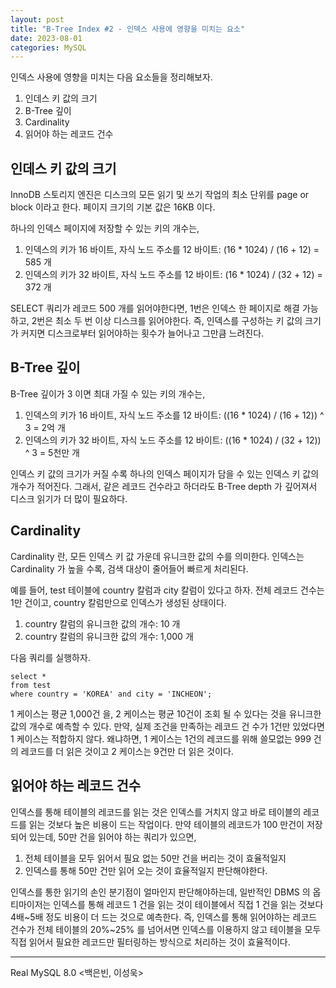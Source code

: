 ```yaml
---
layout: post
title: "B-Tree Index #2 - 인덱스 사용에 영향을 미치는 요소" 
date: 2023-08-01
categories: MySQL
---
```


인덱스 사용에 영향을 미치는 다음 요소들을 정리해보자.

1. 인데스 키 값의 크기
2. B-Tree 깊이
3. Cardinality
4. 읽어야 하는 레코드 건수

## 인데스 키 값의 크기

InnoDB 스토리지 엔진은 디스크의 모든 읽기 및 쓰기 작업의 최소 단위를 page or block 이라고 한다.
페이지 크기의 기본 값은 16KB 이다.

하나의 인덱스 페이지에 저장할 수 있는 키의 개수는,

1. 인덱스의 키가 16 바이트, 자식 노드 주소를 12 바이트: (16 * 1024) / (16 + 12) = 585 개 
2. 인덱스의 키가 32 바이트, 자식 노드 주소를 12 바이트: (16 * 1024) / (32 + 12) = 372 개

SELECT 쿼리가 레코드 500 개를 읽어야한다면, 1번은 인덱스 한 페이지로 해결 가능하고, 2번은 최소 두 번 이상 디스크를 읽어야한다.
즉, 인덱스를 구성하는 키 값의 크기가 커지면 디스크로부터 읽어야하는 횟수가 늘어나고 그만큼 느려진다.

## B-Tree 깊이

B-Tree 깊이가 3 이면 최대 가질 수 있는 키의 개수는,

1. 인덱스의 키가 16 바이트,  자식 노드 주소를 12 바이트: ((16 * 1024) / (16 + 12)) ^ 3 = 2억 개
2. 인덱스의 키가 32 바이트,  자식 노드 주소를 12 바이트: ((16 * 1024) / (32 + 12)) ^ 3 = 5천만 개

인덱스 키 값의 크기가 커질 수록 하나의 인덱스 페이지가 담을 수 있는 인덱스 키 값의 개수가 적어진다.
그래서, 같은 레코드 건수라고 하더라도 B-Tree depth 가 깊어져서 디스크 읽기가 더 많이 필요하다.

## Cardinality

Cardinality 란, 모든 인덱스 키 값 가운데 유니크한 값의 수를 의미한다.
인덱스는 Cardinality 가 높을 수록, 검색 대상이 줄어들어 빠르게 처리된다. 

예를 들어, test 테이블에 country 칼럼과 city 칼럼이 있다고 하자.
전체 레코드 건수는 1만 건이고, country 칼럼만으로 인덱스가 생성된 상태이다.

1. country 칼럼의 유니크한 값의 개수: 10 개
2. country 칼럼의 유니크한 값의 개수: 1,000 개

다음 쿼리를 실행하자.

```mysql
select *
from test
where country = 'KOREA' and city = 'INCHEON';
```

1 케이스는 평균 1,000건 을, 2 케이스는 평균 10건이 조회 될 수 있다는 것을 유니크한 값의 개수로 예측할 수 있다.
만약, 실제 조건을 만족하는 레코드 건 수가 1건만 있었다면 1 케이스는 적합하지 않다.
왜냐하면, 1 케이스는 1건의 레코드를 위해 쓸모없는 999 건의 레코드를 더 읽은 것이고 2 케이스는 9건만 더 읽은 것이다.

## 읽어야 하는 레코드 건수

인덱스를 통해 테이블의 레코드를 읽는 것은 인덱스를 거치지 않고 바로 테이블의 레코드를 읽는 것보다 높은 비용이 드는 작업이다.
만약 테이블의 레코드가 100 만건이 저장되어 있는데, 50만 건을 읽어야 하는 쿼리가 있으면,

1. 전체 테이블을 모두 읽어서 필요 없는 50만 건을 버리는 것이 효율적일지
2. 인덱스를 통해 50만 건만 읽어 오는 것이 효율적일지 판단해야한다.

인덱스를 통한 읽기의 손인 분기점이 얼마인지 판단해야하는데, 일반적인 DBMS 의 옵티마이저는 인덱스를 통해 레코드 1 건을 읽는 것이 테이블에서 직접 1 건을 읽는 것보다 4배~5배 정도 비용이 더 드는 것으로 예측한다.
즉, 인덱스를 통해 읽어야하는 레코드 건수가 전체 테이블의 20%~25% 를 넘어서면 인덱스를 이용하지 않고 테이블을 모두 직접 읽어서 필요한 레코드만 필터링하는 방식으로 처리하는 것이 효율적이다.

---

Real MySQL 8.0 <백은빈, 이성욱>
